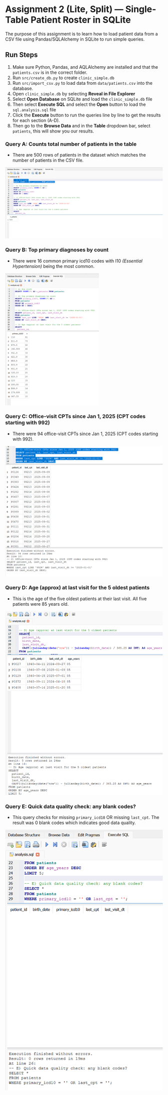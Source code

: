 # Assignment 2 (Lite, Split) — Single-Table Patient Roster in SQLite

The purpose of this assignment is to learn how to load patient data from a CSV file using Pandas/SQLAlchemy in SQLite to run simple queries. 

## Run Steps
1. Make sure Python, Pandas, and AQLAlchemy are installed and that the `patients.csv` is in the correct folder. 
2. Run `src/create_db.py` to create `clinic_simple.db` 
3. Run `src/import_csv.py` to load data from `data/patients.csv` into the database.
4. Open `clinic_simple.db` by selecting **Reveal in File Explorer**
5. Select **Open Database** on SQLite and load the `clinic_simple.db` file
6. Then select **Execute SQL** and select the **Open** button to load the `sql.analysis.sql` file 
7. Click the **Execute** button to run the queries line by line to get the results for each section (A-D).
8. Then go to the **Browse Data** and in the **Table** dropdown bar, select `patients`, this will show you our results. 

### Query A: Counts total number of patients in the table
- There are 500 rows of patients in the dataset which matches the number of patients in the CSV file. 

![Query A](health-sqlite-lite/images/query_a.png)

### Query B: Top primary diagnoses by count
- There were 16 common primary icd10 codes with I10 *(Essential Hypertension)* being the most common.

<img src="health-sqlite-lite/images/query_b.png" alt="Query B" width="300">


### Query C: Office-visit CPTs since Jan 1, 2025 (CPT codes starting with 992)
- There were 94 office-visit CPTs since Jan 1, 2025 (CPT codes starting with 992).

![Query C](health-sqlite-lite/images/query_c.png)


### Query D: Age (approx) at last visit for the 5 oldest patients
- This is the age of the five oldest patients at their last visit. All five patients were 85 years old. 

![Query D](health-sqlite-lite/images/query_d.png)

### Query E: Quick data quality check: any blank codes?
- This query checks for missing `primary_icd10` OR missing `last_cpt`. The result was 0 blank codes which indicates good data quality. 

![Query E](health-sqlite-lite/images/query_e.png)